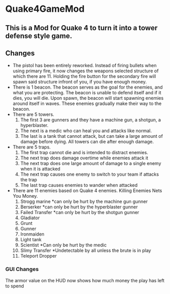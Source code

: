# Quake4GameMod
## This is a Mod for Quake 4 to turn it into a tower defense style game.

## Changes
* The pistol has been entirely reworked. Instead of firing bullets when using primary fire, it now changes the weapons selected structure of which there are 11. Holding the fire button for the secondary fire will spawn said structure infront of you, if you have enough money.
* There is 1 beacon. The beacon serves as the goal for the enemies, and what you are protecting. The beacon is unable to defend itself and if it dies, you will die. Upon spawn, the beacon will start spawning enemies around itself in waves. These enemies gradually make their way to the beacon.
* There are 5 towers. 
  1. The first 3 are gunners and they have a machine gun, a shotgun, a hyperblaster. 
  1. The next is a medic who can heal you and attacks like normal. 
  1.  The last is a tank that cannot attack, but can take a large amount of damage before dying. All towers can die after enough damage.
* There are 5 traps.
  1. The first trap cannot die and is intended to distract enemies.
  1. The next trap does damage overtime while enemies attack it
  1. The next trap does one large amount of damage to a single enemy when it is attacked
  1. The next trap causes one enemy to switch to your team if attacks the trap
  1. The last trap causes enemies to wander when attacked
* There are 11 enemies based on Quake 4 enemies. Killing Enemies Nets You Money.
  1. Strogg marine *can only be hurt by the machine gun gunner
  1. Berserker *can only be hurt by the hyperblaster gunner
  1. Failed Transfer *can only be hurt by the shotgun gunner
  1. Gladiator
  1. Grunt
  1. Gunner
  1. Ironmaiden
  1. Light tank
  1. Scientist *Can only be hurt by the medic
  1. Slimy Transfer *Undetectable by all unless the brute is in play
  1. Teleport Dropper
 
 ### GUI Changes
 The armor value on the HUD now shows how much money the play has left to spend
